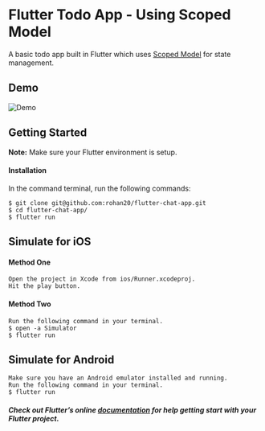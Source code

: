 # Flutter Todo App - Using Scoped Model

A basic todo app built in Flutter which uses [Scoped Model](https://pub.dartlang.org/packages/scoped_model) for state management.

## Demo

![Demo](https://github.com/rohan20/flutter-todo-scoped-model/blob/master/todo-scopedmodel.gif)

## Getting Started
**Note:** Make sure your Flutter environment is setup.

#### Installation

In the command terminal, run the following commands:

    $ git clone git@github.com:rohan20/flutter-chat-app.git
    $ cd flutter-chat-app/
    $ flutter run

## Simulate for iOS
#### Method One
    
    Open the project in Xcode from ios/Runner.xcodeproj.
    Hit the play button.

#### Method Two

    Run the following command in your terminal.
    $ open -a Simulator
    $ flutter run

## Simulate for Android

    Make sure you have an Android emulator installed and running.
    Run the following command in your terminal.
    $ flutter run

##### Check out Flutter’s online [documentation](http://flutter.io/) for help getting start with your Flutter project.
